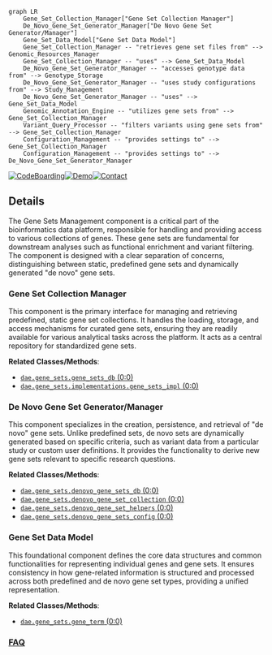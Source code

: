 ```mermaid
graph LR
    Gene_Set_Collection_Manager["Gene Set Collection Manager"]
    De_Novo_Gene_Set_Generator_Manager["De Novo Gene Set Generator/Manager"]
    Gene_Set_Data_Model["Gene Set Data Model"]
    Gene_Set_Collection_Manager -- "retrieves gene set files from" --> Genomic_Resources_Manager
    Gene_Set_Collection_Manager -- "uses" --> Gene_Set_Data_Model
    De_Novo_Gene_Set_Generator_Manager -- "accesses genotype data from" --> Genotype_Storage
    De_Novo_Gene_Set_Generator_Manager -- "uses study configurations from" --> Study_Management
    De_Novo_Gene_Set_Generator_Manager -- "uses" --> Gene_Set_Data_Model
    Genomic_Annotation_Engine -- "utilizes gene sets from" --> Gene_Set_Collection_Manager
    Variant_Query_Processor -- "filters variants using gene sets from" --> Gene_Set_Collection_Manager
    Configuration_Management -- "provides settings to" --> Gene_Set_Collection_Manager
    Configuration_Management -- "provides settings to" --> De_Novo_Gene_Set_Generator_Manager
```

[![CodeBoarding](https://img.shields.io/badge/Generated%20by-CodeBoarding-9cf?style=flat-square)](https://github.com/CodeBoarding/CodeBoarding)[![Demo](https://img.shields.io/badge/Try%20our-Demo-blue?style=flat-square)](https://www.codeboarding.org/demo)[![Contact](https://img.shields.io/badge/Contact%20us%20-%20contact@codeboarding.org-lightgrey?style=flat-square)](mailto:contact@codeboarding.org)

## Details

The Gene Sets Management component is a critical part of the bioinformatics data platform, responsible for handling and providing access to various collections of genes. These gene sets are fundamental for downstream analyses such as functional enrichment and variant filtering. The component is designed with a clear separation of concerns, distinguishing between static, predefined gene sets and dynamically generated "de novo" gene sets.

### Gene Set Collection Manager
This component is the primary interface for managing and retrieving predefined, static gene set collections. It handles the loading, storage, and access mechanisms for curated gene sets, ensuring they are readily available for various analytical tasks across the platform. It acts as a central repository for standardized gene sets.


**Related Classes/Methods**:

- <a href="https://github.com/iossifovlab/gpf/dae/dae/gene_sets/gene_sets_db.py#L0-L0" target="_blank" rel="noopener noreferrer">`dae.gene_sets.gene_sets_db` (0:0)</a>
- <a href="https://github.com/iossifovlab/gpf/dae/dae/gene_sets/implementations/gene_sets_impl.py#L0-L0" target="_blank" rel="noopener noreferrer">`dae.gene_sets.implementations.gene_sets_impl` (0:0)</a>


### De Novo Gene Set Generator/Manager
This component specializes in the creation, persistence, and retrieval of "de novo" gene sets. Unlike predefined sets, de novo sets are dynamically generated based on specific criteria, such as variant data from a particular study or custom user definitions. It provides the functionality to derive new gene sets relevant to specific research questions.


**Related Classes/Methods**:

- <a href="https://github.com/iossifovlab/gpf/dae/dae/gene_sets/denovo_gene_sets_db.py#L0-L0" target="_blank" rel="noopener noreferrer">`dae.gene_sets.denovo_gene_sets_db` (0:0)</a>
- <a href="https://github.com/iossifovlab/gpf/dae/dae/gene_sets/denovo_gene_set_collection.py#L0-L0" target="_blank" rel="noopener noreferrer">`dae.gene_sets.denovo_gene_set_collection` (0:0)</a>
- <a href="https://github.com/iossifovlab/gpf/dae/dae/gene_sets/denovo_gene_set_helpers.py#L0-L0" target="_blank" rel="noopener noreferrer">`dae.gene_sets.denovo_gene_set_helpers` (0:0)</a>
- <a href="https://github.com/iossifovlab/gpf/dae/dae/gene_sets/denovo_gene_sets_config.py#L0-L0" target="_blank" rel="noopener noreferrer">`dae.gene_sets.denovo_gene_sets_config` (0:0)</a>


### Gene Set Data Model
This foundational component defines the core data structures and common functionalities for representing individual genes and gene sets. It ensures consistency in how gene-related information is structured and processed across both predefined and de novo gene set types, providing a unified representation.


**Related Classes/Methods**:

- <a href="https://github.com/iossifovlab/gpf/dae/dae/gene_sets/gene_term.py#L0-L0" target="_blank" rel="noopener noreferrer">`dae.gene_sets.gene_term` (0:0)</a>




### [FAQ](https://github.com/CodeBoarding/GeneratedOnBoardings/tree/main?tab=readme-ov-file#faq)